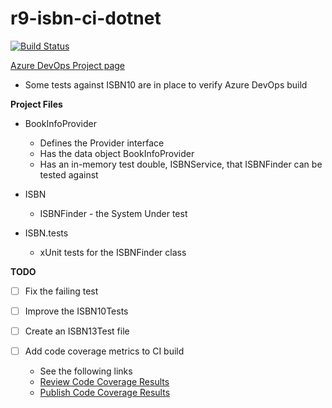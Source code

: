 # r9-isbn-ci-dotnet

[![Build Status](https://dev.azure.com/paul0287/CSD-CI-exercise-csharp/_apis/build/status/paul-r9.CSD-CI-exercise-csharp?branchName=trunk)](https://dev.azure.com/paul0287/CSD-CI-exercise-csharp/_build/latest?definitionId=6&branchName=trunk)

[Azure DevOps Project page](https://dev.azure.com/paul0287/CSD-CI-exercise-csharp)



- Some tests against ISBN10 are in place to verify Azure DevOps build

**Project Files**

- BookInfoProvider
  - Defines the Provider interface
  - Has the data object BookInfoProvider
  - Has an in-memory test double, ISBNService, that ISBNFinder can be tested against
  
- ISBN
  - ISBNFinder - the System Under test
  
- ISBN.tests
  - xUnit tests for the ISBNFinder class
  
 **TODO** 
  
  - [ ] Fix the failing test
  - [ ] Improve the ISBN10Tests
  - [ ] Create an ISBN13Test file
  
   
- [ ] Add code coverage metrics to CI build
  - See the following links
  - [Review Code Coverage Results](https://docs.microsoft.com/en-us/azure/devops/pipelines/test/review-code-coverage-results?view=azure-devops)
  - [Publish Code Coverage Results](https://docs.microsoft.com/en-us/azure/devops/pipelines/tasks/test/publish-code-coverage-results?view=azure-devops)

 
